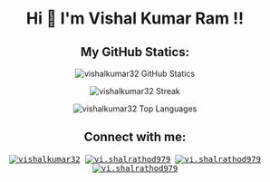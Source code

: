 <h1 align="center"> Hi 👋 I'm Vishal Kumar Ram !! </h1>

<h2 align="center">My GitHub Statics:</h3>

<p align="center"><img src="https://github-readme-stats.vercel.app/api?username=vishalkumar32&show_icons=true&theme=radical" alt="vishalkumar32 GitHub Statics" /></p>

<p align="center"><img src="http://github-readme-streak-stats.herokuapp.com?user=vishalkumar32&theme=radical" alt="vishalkumar32 Streak" /></p>

<p align="center"><img  src="https://github-readme-stats.vercel.app/api/top-langs/?username=vishalkumar32&show_icons=true&theme=radical" alt="vishalkumar32 Top Languages"</p>


<h2 align="center">Connect with me:</h3>
<p align="center">
  <samp>
    <a href="https://www.linkedin.com/in/vishalkumar32/" target="blank"><img align="center" src="https://img.icons8.com/color/48/000000/linkedin.png" alt="vishalkumar32"/></a>
    <a href="https://www.instagram.com/vi.shalrathod979/" target="blank"><img align="center" src="https://img.icons8.com/color/48/000000/instagram-new--v1.png" alt="vi.shalrathod979"/></a>
     <a href="https://www.twiter.com/vi.shalrathod979/" target="blank"><img align="center" src="https://img.icons8.com/color/48/000000/instagram-new--v1.png" alt="vi.shalrathod979"/></a>
     <a href="https://www.vishalkumar32.com/vi.shalrathod979/" target="blank"><img align="center" src="https://img.icons8.com/color/48/000000/instagram-new--v1.png" alt="vi.shalrathod979"/></a>
  </samp>
</p>


<!--
- 👋 Hi, I’m @vishalkumar32
- 👀 I’m interested in ...
- 🌱 I’m currently learning ...
- 💞️ I’m looking to collaborate on ...
- 📫 How to reach me ... -->

<!---
vishalkumar32/vishalkumar32 is a ✨ special ✨ repository because its `README.md` (this file) appears on your GitHub profile.
You can click the Preview link to take a look at your changes.
--->
